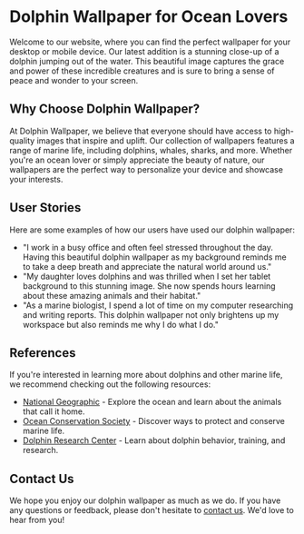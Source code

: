 <!--
Write me content for website with wallpaper which alt text is:

"A close-up of a dolphin jumping out of the water"

The name/title of the page should not be 1:1 copy of the alt text but rather a real content of the website which is using this wallpaper.

- Use markdown format 
- Start with the heading
- The content should look like a real website 
- Include real sections like references, contact, user stories, etc. use things relevant to the page purpose.
- Feel free to use structure like headings, bullets, numbering, blockquotes, paragraphs, horizontal lines, etc.
- You can use formatting like bold or _italic_
- You can include UTF-8 emojis
- Links should be only #hash anchors (and you can refer to the document itself)
- Do not include images
-->

<!--font:"Montserrat"-->

# Dolphin Wallpaper for Ocean Lovers

Welcome to our website, where you can find the perfect wallpaper for your desktop or mobile device. Our latest addition is a stunning close-up of a dolphin jumping out of the water. This beautiful image captures the grace and power of these incredible creatures and is sure to bring a sense of peace and wonder to your screen.

## Why Choose Dolphin Wallpaper?

At Dolphin Wallpaper, we believe that everyone should have access to high-quality images that inspire and uplift. Our collection of wallpapers features a range of marine life, including dolphins, whales, sharks, and more. Whether you're an ocean lover or simply appreciate the beauty of nature, our wallpapers are the perfect way to personalize your device and showcase your interests.

## User Stories

Here are some examples of how our users have used our dolphin wallpaper:

- "I work in a busy office and often feel stressed throughout the day. Having this beautiful dolphin wallpaper as my background reminds me to take a deep breath and appreciate the natural world around us."
- "My daughter loves dolphins and was thrilled when I set her tablet background to this stunning image. She now spends hours learning about these amazing animals and their habitat."
- "As a marine biologist, I spend a lot of time on my computer researching and writing reports. This dolphin wallpaper not only brightens up my workspace but also reminds me why I do what I do."

## References

If you're interested in learning more about dolphins and other marine life, we recommend checking out the following resources:

- [National Geographic](#) - Explore the ocean and learn about the animals that call it home.
- [Ocean Conservation Society](#) - Discover ways to protect and conserve marine life.
- [Dolphin Research Center](#) - Learn about dolphin behavior, training, and research.

## Contact Us

We hope you enjoy our dolphin wallpaper as much as we do. If you have any questions or feedback, please don't hesitate to [contact us](#). We'd love to hear from you!
